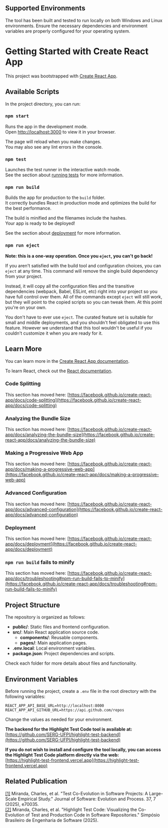 ## Supported Environments

The tool has been built and tested to run locally on both Windows and Linux environments. Ensure the necessary dependencies and environment variables are properly configured for your operating system.

# Getting Started with Create React App

This project was bootstrapped with [Create React App](https://github.com/facebook/create-react-app).

## Available Scripts

In the project directory, you can run:

### `npm start`

Runs the app in the development mode.\
Open [http://localhost:3000](http://localhost:3000) to view it in your browser.

The page will reload when you make changes.\
You may also see any lint errors in the console.

### `npm test`

Launches the test runner in the interactive watch mode.\
See the section about [running tests](https://facebook.github.io/create-react-app/docs/running-tests) for more information.

### `npm run build`

Builds the app for production to the `build` folder.\
It correctly bundles React in production mode and optimizes the build for the best performance.

The build is minified and the filenames include the hashes.\
Your app is ready to be deployed!

See the section about [deployment](https://facebook.github.io/create-react-app/docs/deployment) for more information.

### `npm run eject`

**Note: this is a one-way operation. Once you `eject`, you can't go back!**

If you aren't satisfied with the build tool and configuration choices, you can `eject` at any time. This command will remove the single build dependency from your project.

Instead, it will copy all the configuration files and the transitive dependencies (webpack, Babel, ESLint, etc) right into your project so you have full control over them. All of the commands except `eject` will still work, but they will point to the copied scripts so you can tweak them. At this point you're on your own.

You don't have to ever use `eject`. The curated feature set is suitable for small and middle deployments, and you shouldn't feel obligated to use this feature. However we understand that this tool wouldn't be useful if you couldn't customize it when you are ready for it.

## Learn More

You can learn more in the [Create React App documentation](https://facebook.github.io/create-react-app/docs/getting-started).

To learn React, check out the [React documentation](https://reactjs.org/).

### Code Splitting

This section has moved here: [https://facebook.github.io/create-react-app/docs/code-splitting](https://facebook.github.io/create-react-app/docs/code-splitting)

### Analyzing the Bundle Size

This section has moved here: [https://facebook.github.io/create-react-app/docs/analyzing-the-bundle-size](https://facebook.github.io/create-react-app/docs/analyzing-the-bundle-size)

### Making a Progressive Web App

This section has moved here: [https://facebook.github.io/create-react-app/docs/making-a-progressive-web-app](https://facebook.github.io/create-react-app/docs/making-a-progressive-web-app)

### Advanced Configuration

This section has moved here: [https://facebook.github.io/create-react-app/docs/advanced-configuration](https://facebook.github.io/create-react-app/docs/advanced-configuration)

### Deployment

This section has moved here: [https://facebook.github.io/create-react-app/docs/deployment](https://facebook.github.io/create-react-app/docs/deployment)

### `npm run build` fails to minify

This section has moved here: [https://facebook.github.io/create-react-app/docs/troubleshooting#npm-run-build-fails-to-minify](https://facebook.github.io/create-react-app/docs/troubleshooting#npm-run-build-fails-to-minify)

## Project Structure

The repository is organized as follows:

- **public/**: Static files and frontend configuration.
- **src/**: Main React application source code.
  - **components/**: Reusable components.
  - **pages/**: Main application pages.
- **.env.local**: Local environment variables.
- **package.json**: Project dependencies and scripts.

Check each folder for more details about files and functionality.

## Environment Variables

Before running the project, create a `.env` file in the root directory with the following variables:

```env
REACT_APP_API_BASE_URL=http://localhost:8000
REACT_APP_API_GITHUB_URL=https://api.github.com/repos
```

Change the values as needed for your environment.

**The backend for the Highlight Test Code tool is available at:**  
[https://github.com/SERG-UFPI/highlight-test-backend](https://github.com/SERG-UFPI/highlight-test-backend)

**If you do not wish to install and configure the tool locally, you can access the Highlight Test Code platform directly via the web:**  
[https://highlight-test-frontend.vercel.app](https://highlight-test-frontend.vercel.app)

## Related Publication
<a id="1" href="http://dx.doi.org/10.1002/smr.70035">[1]</a> Miranda, Charles, et al. "Test Co-Evolution in Software Projects: A Large-Scale Empirical Study." Journal of Software: Evolution and Process. 37, 7 (2025), e70035.<br>
<a id="2" href="https://zenodo.org/records/15871617">[2]</a> Miranda, Charles, et al. "Highlight Test Code: Visualizing the Co-Evolution of Test and Production Code in Software Repositories." Simpósio Brasileiro de Engenharia de Software (2025).


